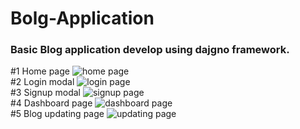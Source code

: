 # Bolg-Application
<h3>Basic Blog application develop using dajgno framework.</h3>

#1 Home page
![home page](https://github.com/nileshkharat-git/Bolg-Application/blob/main/static/images/home_page.png)
<br>
#2 Login modal
![login page](https://github.com/nileshkharat-git/Bolg-Application/blob/main/static/images/login.png)
<br>
#3 Signup modal
![signup page](https://github.com/nileshkharat-git/Bolg-Application/blob/main/static/images/signup.png)
<br>
#4 Dashboard page
![dashboard page](https://github.com/nileshkharat-git/Bolg-Application/blob/main/static/images/dash_board.png)
<br>
#5 Blog updating page
![updating page](https://github.com/nileshkharat-git/Bolg-Application/blob/main/static/images/update_blog.png)
